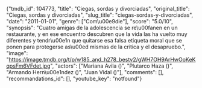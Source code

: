 {"tmdb_id": 104773, "title": "Ciegas, sordas y divorciadas", "original_title": "Ciegas, sordas y divorciadas", "slug_title": "ciegas-sordas-y-divorciadas", "date": "2011-01-01", "genre": ["Com\u00e9die"], "score": "5.0/10", "synopsis": "Cuatro amigas de la adolescencia se re\u00fanen en un restaurante, y en ese encuentro descubren que la vida las ha vuelto muy diferentes y tendr\u00e1n que quitarse esa falsa etiqueta moral que se ponen para protegerse as\u00ed mismas de la critica y el desapruebo.", "image": "https://image.tmdb.org/t/p/w185_and_h278_bestv2/gWH7OH9ArHwOoKeKqpsFm6VFdet.jpg", "actors": ["Mariana Avila ()", "Plutarco Haza ()", "Armando Hern\u00e1ndez ()", "Juan Vidal ()"], "comments": [], "recommandations_id": [], "youtube_key": "notfound"}